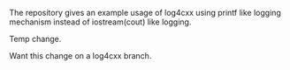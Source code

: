 
The repository gives an example usage of log4cxx using printf like
logging mechanism instead of iostream(cout) like logging.

Temp change.

Want this change on a log4cxx branch.
